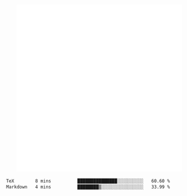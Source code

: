 <div align="center">
    <a href="https://konst.fish">
        <img src="https://raw.githubusercontent.com/konstfish/konstfish/master/fish.svg" alt="Logo" width="450"/>
    </a>
</div>

<!--START_SECTION:waka-->
```text
TeX        8 mins          ███████████████░░░░░░░░░░   60.60 % 
Markdown   4 mins          ████████▒░░░░░░░░░░░░░░░░   33.99 % 
```
<!--END_SECTION:waka-->
